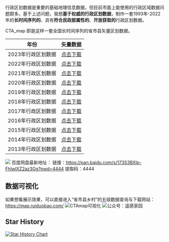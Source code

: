 行政区划数据是重要的基础地理信息数据，但目前市面上能使用的行政区域数据问题颇多。基于上述问题，我想**基于权威的行政区划数据**，制作一套1993年-2022年的**长时间序列的**、具有**符合民政部属性的**、**开放获取的**行政区划数据。

CTA_map 即是这样一套全国长时间序列的省市县矢量区划数据。




| 年份               | 矢量数据                                            |
| ------------------ | ------------------------------------------------- |
| 2023年行政区划数据 | [点击下载](https://wwqb.lanzout.com/iEzOW1bz5fjc)                                      |
| 2022年行政区划数据 | [点击下载](https://wwqb.lanzout.com/i18691bz5aib) |
| 2021年行政区划数据 | [点击下载](https://wwqb.lanzout.com/igTAr1bz5gti)                                      |
| 2020年行政区划数据 | [点击下载](https://wwqb.lanzout.com/iWkqo1bz5f5i)                                      |
| 2019年行政区划数据 | [点击下载](https://wwqb.lanzout.com/i9Q1h1bz59uh) |
| 2018年行政区划数据 | [点击下载](https://wwqb.lanzout.com/i8VJZ1bz5gcb)                                      |
| 2017年行政区划数据 | [点击下载](https://wwqb.lanzout.com/ij3RX1bz5bpe)                                      |
| 2016年行政区划数据 | [点击下载](https://wwqb.lanzout.com/iYq5m1bz5gla)                                      |
| 2015年行政区划数据 | [点击下载](https://wwqb.lanzout.com/iZhRJ1bz5dlc) |
| 2014年行政区划数据 | [点击下载](https://wwqb.lanzout.com/iZi3L1bz597e) |
| 2013年行政区划数据 | [点击下载](https://pan.baidu.com/s/1EeJQ69YMziQK3wmH_IThmg?pwd=4444)                                      |
![](http://pics.landcover100.com/i/2023/10/16/652d4baf5d590.png)
百度网盘最新地址：
链接：https://pan.baidu.com/s/173S3BXlp-FhlwlXZ2az3Gg?pwd=4444 
提取码：4444 
## 数据可视化

如果想看展示效果，可以直接进入“省市县乡村”的五级数据查询与下载网站：https://map.ruiduobao.com/
![CTAmap可视化](http://pics.landcover100.com/i/2023/11/02/65437f851c16c.jpg)
![公众号：遥感家园](http://pics.landcover100.com/pics/6241778738d1e.jpg)

## Star History

[![Star History Chart](https://api.star-history.com/svg?repos=ruiduobao/shengshixian.com&type=Date)](https://star-history.com/#ruiduobao/shengshixian.com&Date)

